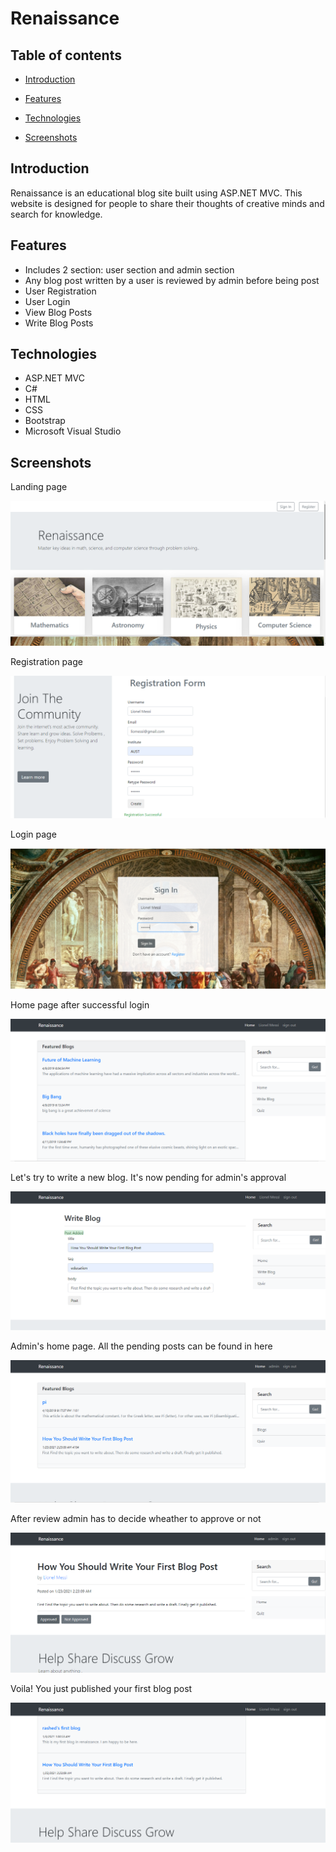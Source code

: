 # Renaissance

## Table of contents

* [Introduction](#introduction)

* [Features](#features)

* [Technologies](#technologies)

* [Screenshots](#screenshots)

## Introduction

Renaissance is an educational blog site built using ASP.NET MVC. This website is designed for people to share their thoughts of creative minds and search for knowledge.

## Features

* Includes 2 section: user section and admin section
* Any blog post written by a user is reviewed by admin before being post
* User Registration
* User Login
* View Blog Posts
* Write Blog Posts

## Technologies

* ASP.NET MVC
* C#
* HTML
* CSS
* Bootstrap
* Microsoft Visual Studio

## Screenshots

<div>
  <p>Landing page</p>
  <img src="demo images/demo-1.png">
</div>
<div>
  <p>Registration page</p>
  <img src="demo images/demo-2.png">
</div>
<div>
  <p>Login page</p>
  <img src="demo images/demo-3.png">
</div>
<div>
  <p>Home page after successful login</p>
  <img src="demo images/demo-4.png">
</div>
<div>
  <p>Let's try to write a new blog. It's now pending for admin's approval</p>
  <img src="demo images/demo-5.png">
</div>
<div>
  <p>Admin's home page. All the pending posts can be found in here</p>
  <img src="demo images/demo-6.png">
</div>
<div>
  <p>After review admin has to decide wheather to approve or not</p>
  <img src="demo images/demo-7.png">
</div>
<div>
  <p>Voila! You just published your first blog post</p>
  <img src="demo images/demo-8.png">
</div>
